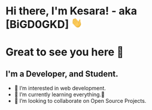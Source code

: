 # Hi there, I'm Kesara! - aka [BiGD0GKD] <img src="https://github.com/kesaralive/kesaralive/blob/main/src/wave.gif" width="30px">

# Great to see you here 👋

## I'm a Developer, and Student.

- 👀 I’m interested in web development.
- 🌱 I’m currently learning everything.🤣
- 💞️ I’m looking to collaborate on Open Source Projects.
